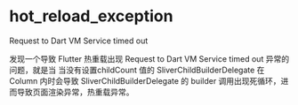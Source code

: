 # hot_reload_exception

Request to Dart VM Service timed out

发现一个导致 Flutter 热重载出现 Request to Dart VM Service timed out 异常的问题，就是当 当没有设置childCount 值的 SliverChildBuilderDelegate 在 Column 内时会导致 SliverChildBuilderDelegate 的 builder 调用出现死循环，进而导致页面渲染异常，热重载异常。